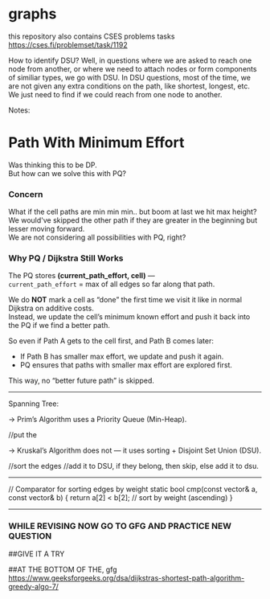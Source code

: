 # graphs


this repository also contains CSES problems tasks
https://cses.fi/problemset/task/1192


How to identify DSU?
Well, in questions where we are asked to reach one node from another, or where we need to attach nodes or form components of similiar types,
we go with DSU. In DSU questions, most of the time, we are not given any extra conditions on the path, like shortest, longest, etc. We just need to find if we could reach from one node to another.


Notes:

# Path With Minimum Effort

Was thinking this to be DP.  
But how can we solve this with PQ?



### Concern
What if the cell paths are min min min.. but boom at last we hit max height?  
We would've skipped the other path if they are greater in the beginning but lesser moving forward.  
We are not considering all possibilities with PQ, right?



### Why PQ / Dijkstra Still Works

The PQ stores **(current_path_effort, cell)** —  
`current_path_effort` = max of all edges so far along that path.

We do **NOT** mark a cell as “done” the first time we visit it like in normal Dijkstra on additive costs.  
Instead, we update the cell’s minimum known effort and push it back into the PQ if we find a better path.

So even if Path A gets to the cell first, and Path B comes later:  
- If Path B has smaller max effort, we update and push it again.  
- PQ ensures that paths with smaller max effort are explored first.  

This way, no “better future path” is skipped.


______________

Spanning Tree:

-> Prim’s Algorithm uses a Priority Queue (Min-Heap).

//put the 


-> Kruskal’s Algorithm does not — it uses sorting + Disjoint Set Union (DSU).

//sort the edges
//add it to DSU, if they belong, then skip, else add it to dsu.

________


// Comparator for sorting edges by weight
    static bool cmp(const vector<int>& a, const vector<int>& b) {
        return a[2] < b[2]; // sort by weight (ascending)
    }

________



### WHILE REVISING NOW GO TO GFG AND PRACTICE NEW QUESTION
##GIVE IT A TRY

##AT THE BOTTOM OF THE, gfg
https://www.geeksforgeeks.org/dsa/dijkstras-shortest-path-algorithm-greedy-algo-7/
